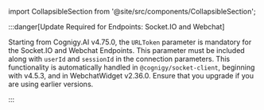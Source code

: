 import CollapsibleSection from '@site/src/components/CollapsibleSection';

:::danger[Update Required for Endpoints: Socket.IO and Webchat]

  Starting from Cognigy.AI v4.75.0, the `URLToken` parameter is mandatory for the Socket.IO and Webchat Endpoints. This parameter must be included along with `userId` and `sessionId` in the connection parameters. This functionality is automatically handled in `@cognigy/socket-client`, beginning with v4.5.3, and in WebchatWidget v2.36.0. Ensure that you upgrade if you are using earlier versions.

:::

